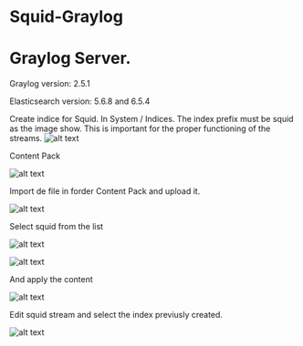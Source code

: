 # Squid-Graylog
# Graylog Server.

Graylog version: 2.5.1

Elasticsearch version: 5.6.8 and 6.5.4

Create indice for Squid. In System / Indices. The index prefix must be squid as the image show.
This is important for the proper functioning of the streams.
![alt text](https://www.sysadminsdecuba.com/wp-content/uploads/2018/03/Graylog_-_Create_Index_Set_-_2018-03-09_21.45.25-869x1024.png)

Content Pack

![alt text](https://www.sysadminsdecuba.com/wp-content/uploads/2018/03/Graylog_-_Content_packs_-_2018-03-08_10.32.39.png)

Import de file in forder Content Pack and upload it.

![alt text](https://www.sysadminsdecuba.com/wp-content/uploads/2018/03/Graylog_-_Content_packs_-_2018-03-09_22.06.04.png)

Select squid from the list

![alt text](https://www.sysadminsdecuba.com/wp-content/uploads/2018/03/Graylog_-_Content_packs_-_2018-03-09_22.08.32.png)

![alt text](https://www.sysadminsdecuba.com/wp-content/uploads/2018/03/Graylog_-_Content_packs_-_2018-03-09_22.10.11.png)

And apply the content

![alt text](https://www.sysadminsdecuba.com/wp-content/uploads/2018/03/Graylog_-_Content_packs_-_2018-03-09_08.47.49.png)

Edit squid stream and select the index previusly created.

![alt text](https://www.sysadminsdecuba.com/wp-content/uploads/2018/03/Graylog_-_Streams_-_2018-03-09_22.12.09.png)


